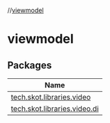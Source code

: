 //[viewmodel](index.md)

# viewmodel

## Packages

| Name |
|---|
| [tech.skot.libraries.video](viewmodel/tech.skot.libraries.video/index.md) |
| [tech.skot.libraries.video.di](viewmodel/tech.skot.libraries.video.di/index.md) |
